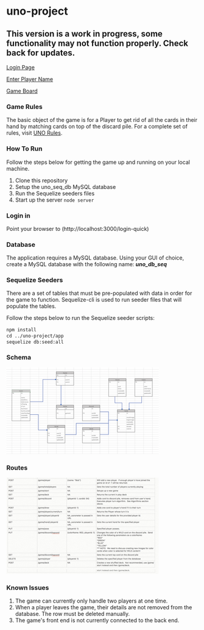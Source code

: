 # uno-project

## This version is a work in progress, some functionality may not function properly.  Check back for updates.

[Login Page](/app/public/assets/images/github/login.png)

[Enter Player Name](/app/public/assets/images/github/login-2.png)

[Game Board](/app/public/assets/images/github/game-board.png)

### Game Rules
The basic object of the game is for a Player to get rid of all the cards in their hand by matching cards on top of the discard pile.  For a complete set of rules, visit [UNO Rules](https://www.unorules.com/).

### How To Run
Follow the steps below for getting the game up and running on your local machine.

1. Clone this repository
2. Setup the uno_seq_db MySQL database
3. Run the Sequelize seeders files
4. Start up the server ```node server```

### Login in
Point your browser to (http://localhost:3000/login-quick)

### Database
The application requires a MySQL database.  Using your GUI of choice, create a MySQL database with the following name:  ***uno_db_seq***

### Sequelize Seeders
There are a set of tables that must be pre-populated with data in order for the game to function.  Sequelize-cli is used to run seeder files that will populate the tables.

Follow the steps below to run the Sequelize seeder scripts:
```
npm install  
cd ../uno-project/app 
sequelize db:seed:all
```
### Schema
![Database Schema](/app/public/assets/images/github/schema.png)

### Routes
![Routes](/app/public/assets/images/github/routes.png)

### Known Issues
1. The game can currently only handle two players at one time.
2. When a player leaves the game, their details are not removed from the database.  The row must be deleted manually.
3. The game's front end is not currently connected to the back end.
